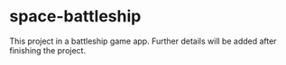 # space-battleship
This project in a battleship game app. Further details will be added after finishing the project.
